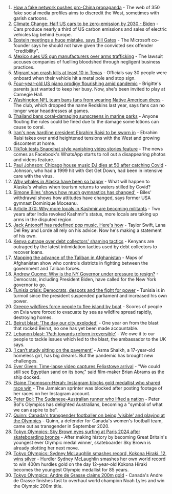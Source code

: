 1. [How a fake network pushes pro-China propaganda](https://www.bbc.co.uk/news/world-asia-china-58062630) - The web of 350 fake social media profiles aims to discredit the West, sometimes with garish cartoons.
2. [Climate Change: Half US cars to be zero-emission by 2030 - Biden](https://www.bbc.co.uk/news/world-us-canada-58101907) - Cars produce nearly a third of US carbon emissions and sales of electric vehicles lag behind Europe.
3. [Epstein meetings a huge mistake, says Bill Gates](https://www.bbc.co.uk/news/world-us-canada-58099778) - The Microsoft co-founder says he should not have given the convicted sex offender "credibility".
4. [Mexico sues US gun manufacturers over arms trafficking](https://www.bbc.co.uk/news/world-latin-america-58091071) - The lawsuit accuses companies of fuelling bloodshed through negligent business practices.
5. [Migrant van crash kills at least 10 in Texas](https://www.bbc.co.uk/news/world-us-canada-58098189) - Officials say 30 people were onboard when their vehicle hit a metal pole and stop sign.
6. [Four-year-old US piano prodigy flourishing amid pandemic](https://www.bbc.co.uk/news/world-us-canada-58094008) - Brigitte's parents just wanted to keep her busy. Now, she's been invited to play at Carnegie Hall.
7. [Washington NFL team bans fans from wearing Native American dress](https://www.bbc.co.uk/news/world-us-canada-58099157) - The club, which dropped the name Redskins last year, says fans can no longer wear headdresses at games.
8. [Thailand bans coral-damaging sunscreens in marine parks](https://www.bbc.co.uk/news/world-asia-58092472) - Anyone flouting the rules could be fined due to the damage some lotions can cause to coral.
9. [Iran's new hardline president Ebrahim Raisi to be sworn in](https://www.bbc.co.uk/news/world-middle-east-58097195) - Ebrahim Raisi takes over amid heightened tensions with the West and growing discontent at home.
10. [TikTok tests Snapchat style vanishing video stories feature](https://www.bbc.co.uk/news/business-58095639) - The news comes as Facebook's WhatsApp starts to roll out a disappearing photos and videos feature.
11. [Paul Johnson: Chicago house music DJ dies at 50 after catching Covid](https://www.bbc.co.uk/news/entertainment-arts-58100006) - Johnson, who had a 1999 hit with Get Get Down, had been in intensive care with the virus.
12. [Why whales in Alaska have been so happy](https://www.bbc.co.uk/news/world-us-canada-58032702) - What will happen to Alaska's whales when tourism returns to waters stilled by Covid?
13. [Simone Biles 'shows how much gymnastics has changed'](https://www.bbc.co.uk/news/world-us-canada-58043512) - Biles' withdrawal shows how attitudes have changed, says former USA gymnast Dominique Moceanu.
14. [Article 370: Why more locals in Kashmir are becoming militants](https://www.bbc.co.uk/news/world-asia-india-58025062) - Two years after India revoked Kashmir's status, more locals are taking up arms in the disputed region.
15. [Jack Antonoff has redefined pop music. Here's how](https://www.bbc.co.uk/news/entertainment-arts-58085468) - Taylor Swift, Lana Del Rey and Lorde all rely on his advice. Now he's making a statement of his own.
16. [Kenya outrage over debt collectors' shaming tactics](https://www.bbc.co.uk/news/world-africa-57985667) - Kenyans are outraged by the latest intimidation tactics used by debt collectors to recover loans.
17. [Mapping the advance of the Taliban in Afghanistan](https://www.bbc.co.uk/news/world-asia-57933979) - Maps of Afghanistan show who controls districts in fighting between the government and Taliban forces.
18. [Andrew Cuomo: Why is the NY Governor under pressure to resign?](https://www.bbc.co.uk/news/world-us-canada-58092655) - Democrats, including President Biden, have called for the New York governor to go.
19. [Tunisia crisis: Democrats, despots and the fight for power](https://www.bbc.co.uk/news/world-africa-58071263) - Tunisia is in turmoil since the president suspended parliament and increased his own power.
20. [Greece wildfires force people to flee island by boat](https://www.bbc.co.uk/news/world-europe-58093275) - Scores of people on Evia were forced to evacuate by sea as wildfire spread rapidly, destroying homes.
21. [Beirut blast: ‘The day our city exploded’](https://www.bbc.co.uk/news/world-middle-east-58076999) - One year on from the blast that rocked Beirut, no one has yet been made accountable.
22. [Lebanon blast: ‘Path towards reform irreversible’](https://www.bbc.co.uk/news/world-middle-east-58091119) - We owe it to our people to tackle issues which led to the blast, the ambassador to the UK says.
23. [‘I can’t study sitting on the pavement’](https://www.bbc.co.uk/news/world-asia-india-58025055) - Asma Shaikh, a 17-year-old homeless girl, has big dreams. But the pandemic has brought new challenges.
24. [Ever Given: Time-lapse video captures Felixstowe arrival](https://www.bbc.co.uk/news/uk-england-suffolk-58080614) - "We could still see Egyptian sand on its bow," said film-maker Brian Abrams as the ship docked.
25. [Elaine Thompson-Herah: Instagram blocks gold medallist who shared race win](https://www.bbc.co.uk/sport/olympics/58094908) - The Jamaican sprinter was blocked after posting footage of her races on her Instagram account.
26. [Peter Bol: The Sudanese-Australian runner who lifted a nation](https://www.bbc.co.uk/news/world-australia-58095689) - Peter Bol's Olympics has delighted Australians, becoming a "symbol of what we can aspire to be".
27. [Quinn: Canada's transgender footballer on being 'visible' and playing at the Olympics](https://www.bbc.co.uk/sport/olympics/58061475) - Quinn, a defender for Canada's women's football team, came out as transgender in September 2020.
28. [Tokyo Olympics: Sky Brown eyes surfing at Paris 2024 after skateboarding bronze](https://www.bbc.co.uk/sport/olympics/58084934) - After making history by becoming Great Britain's youngest ever Olympic medal winner, skateboarder Sky Brown is already plotting her next move.
29. [Tokyo Olympics: Sydney McLaughlin smashes record, Kokona Hiraki, 12, wins silver](https://www.bbc.co.uk/sport/olympics/58082645) - Hurdler Sydney McLaughlin smashes her own world record to win 400m hurdles gold on the day 12-year-old Kokona Hiraki becomes the youngest Olympic medallist for 85 years.
30. [Tokyo Olympics: Andre de Grasse claims 200m gold](https://www.bbc.co.uk/sport/olympics/58088922) - Canada's Andre de Grasse finishes fast to overhaul world champion Noah Lyles and win the Olympic 200m title.
